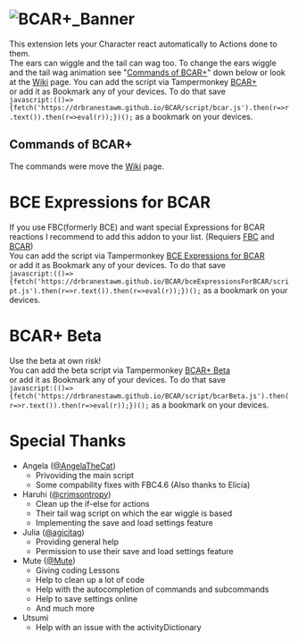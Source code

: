 # ![BCAR+_Banner](https://user-images.githubusercontent.com/115511728/208284090-78b2688d-ed76-4ca9-ae6e-d630bd369d7f.png)

 
This extension lets your Character react automatically to Actions done to them.  
The ears can wiggle and the tail can wag too. To change the ears wiggle and the tail wag animation see "[Commands of BCAR+](https://github.com/DrBranestawm/BCAR#commands-of-bcar)" down below or look at the [Wiki](https://github.com/DrBranestawm/BCAR/wiki) page. You can add the script via Tampermonkey [BCAR+](https://github.com/DrBranestawm/BCAR/raw/main/script/bcarLoader.user.js)  
or add it as Bookmark any of your devices. To do that save  
`javascript:(()=>{fetch('https://drbranestawm.github.io/BCAR/script/bcar.js').then(r=>r.text()).then(r=>eval(r));})();`
as a bookmark on your devices.


## Commands of BCAR+
The commands were move the [Wiki](https://github.com/DrBranestawm/BCAR/wiki) page.

# BCE Expressions for BCAR 
If you use FBC(formerly BCE) and want special Expressions for BCAR reactions I recommend to add this addon to your list. (Requiers [FBC](https://sidiousious.gitlab.io/bce/) and [BCAR](https://github.com/DrBranestawm/BCAR#))  
You can add the script via Tampermonkey [BCE Expressions for BCAR](https://github.com/DrBranestawm/BCAR/raw/main/bceExpressionsForBCAR/scriptLoader.user.js)  
or add it as Bookmark any of your devices. To do that save  
`javascript:(()=>{fetch('https://drbranestawm.github.io/BCAR/bceExpressionsForBCAR/script.js').then(r=>r.text()).then(r=>eval(r));})();` 
as a bookmark on your devices.


# BCAR+ Beta
Use the beta at own risk!  
You can add the beta script via Tampermonkey [BCAR+ Beta](https://github.com/DrBranestawm/BCAR/raw/main/script/bcarBetaLoader.user.js)  
or add it as Bookmark any of your devices. To do that save  
`javascript:(()=>{fetch('https://drbranestawm.github.io/BCAR/script/bcarBeta.js').then(r=>r.text()).then(r=>eval(r));})();` 
as a bookmark on your devices.


# Special Thanks


 - Angela ([@AngelaTheCat](https://github.com/AngelaTheCat/))
    - Privoviding the main script
    - Some compability fixes with FBC4.6 (Also thanks to Elicia)
 - Haruhi ([@crimsontropy](https://github.com/crimsontropy/))
    - Clean up the if-else for actions
    - Their tail wag script on which the ear wiggle is based
    - Implementing the save and load settings feature
 - Julia ([@agicitag](https://github.com/agicitag/))
    - Providing general help
    - Permission to use their save and load settings feature
 - Mute ([@Mute](https://code.fleshless.org/mute/MBCHC/))
    - Giving coding Lessons
    - Help to clean up a lot of code
    - Help with the autocompletion of commands and subcommands
    - Help to save settings online
    - And much more
 - Utsumi
    - Help with an issue with the activityDictionary
